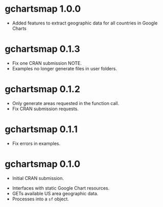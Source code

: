 # gchartsmap 1.0.0

- Added features to extract geographic data for all countries in Google Charts

# gchartsmap 0.1.3

- Fix one CRAN submission NOTE.
- Examples no longer generate files in user folders.

# gchartsmap 0.1.2

- Only generate areas requested in the function call.
- Fix CRAN submission requests.

# gchartsmap 0.1.1

- Fix errors in examples.


# gchartsmap 0.1.0

* Initial CRAN submission.

- Interfaces with static Google Chart resources.
- GETs available US area geographic data.
- Processes into a `sf` object.
